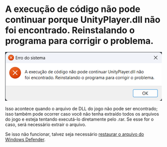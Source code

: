 # A execução de código não pode continuar porque UnityPlayer.dll não foi encontrado. Reinstalando o programa para corrigir o problema.

![A execução de código não pode continuar porque UnityPlayer.dll não foi encontrado. Reinstalando o programa para corrigir o problema.](./assets/13.png)

Isso acontece quando o arquivo de DLL do jogo não pode ser encontrado; isso também pode ocorrer caso você não tenha extraído todos os arquivos do jogo e esteja tentando executá-lo diretamente pelo .rar. Se esse for o caso, será necessário extrair o arquivo.

Se isso não funcionar, talvez seja necessário [restaurar o arquivo do Windows Defender](../guides/5.md). 
